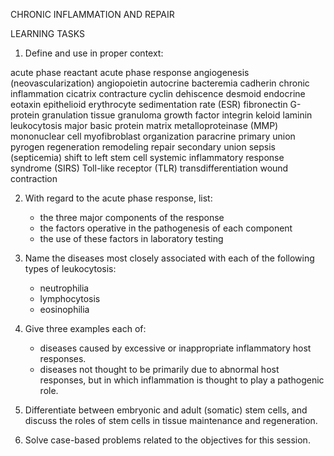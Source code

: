 CHRONIC INFLAMMATION AND REPAIR

LEARNING TASKS

1. Define and use in proper context:

acute phase reactant
acute phase response
angiogenesis (neovascularization)
angiopoietin
autocrine
bacteremia
cadherin
chronic inflammation
cicatrix
contracture
cyclin
dehiscence
desmoid
endocrine
eotaxin
epithelioid
erythrocyte sedimentation rate (ESR)
fibronectin
G-protein
granulation tissue
granuloma
growth factor
integrin
keloid
laminin
leukocytosis
major basic protein
matrix metalloproteinase (MMP)
mononuclear cell
myofibroblast organization
paracrine
primary union
pyrogen
regeneration
remodeling
      repair
      secondary union
sepsis (septicemia)
shift to left
stem cell
systemic inflammatory response syndrome (SIRS) 
Toll-like receptor (TLR)
transdifferentiation
wound contraction

2. With regard to the acute phase response, list: 
	* the three major components of the response
	* the factors operative in the pathogenesis of each component
	* the use of these factors in laboratory testing


3. Name the diseases most closely associated with each of the following types of leukocytosis:
	* neutrophilia
	* lymphocytosis
	* eosinophilia

4. Give three examples each of:
	* diseases caused by excessive or inappropriate inflammatory host responses.
	* diseases not thought to be primarily due to abnormal host responses, but in which inflammation is thought to play a pathogenic role.


5. Differentiate between embryonic and adult (somatic) stem cells, and discuss the roles of stem cells in tissue maintenance and regeneration.


6. Solve case-based problems related to the objectives for this session.
